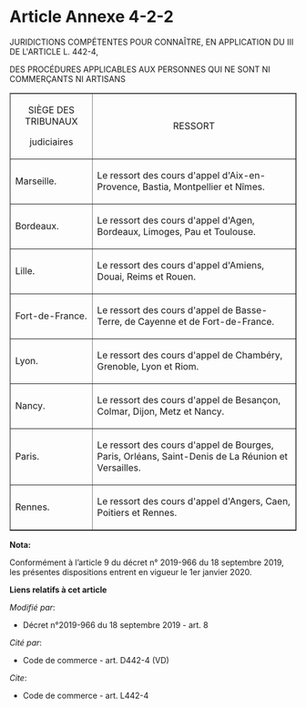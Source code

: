 # Article Annexe 4-2-2

JURIDICTIONS COMPÉTENTES POUR CONNAÎTRE, EN APPLICATION DU III DE L'ARTICLE L. 442-4,

DES PROCÉDURES APPLICABLES AUX PERSONNES QUI NE SONT NI COMMERÇANTS NI ARTISANS

<table align="center" border="1">
  <tbody>
    <tr>
      <td align="center">

SIÈGE DES TRIBUNAUX

judiciaires

</td>
      <td align="center">RESSORT</td>
    </tr>
    <tr>
      <td align="left">

Marseille.</td>
      <td align="left">

Le ressort des cours d'appel d'Aix-en-Provence, Bastia, Montpellier et Nîmes.</td>
    </tr>
    <tr>
      <td align="left">

Bordeaux.</td>
      <td align="left">

Le ressort des cours d'appel d'Agen, Bordeaux, Limoges, Pau et Toulouse.</td>
    </tr>
    <tr>
      <td align="left">

Lille.</td>
      <td align="left">

Le ressort des cours d'appel d'Amiens, Douai, Reims et Rouen.</td>
    </tr>
    <tr>
      <td align="left">

Fort-de-France.</td>
      <td align="left">

Le ressort des cours d'appel de Basse-Terre, de Cayenne et de Fort-de-France.</td>
    </tr>
    <tr>
      <td align="left">

Lyon.</td>
      <td align="left">

Le ressort des cours d'appel de Chambéry, Grenoble, Lyon et Riom.</td>
    </tr>
    <tr>
      <td align="left">

Nancy.</td>
      <td align="left">

Le ressort des cours d'appel de Besançon, Colmar, Dijon, Metz et Nancy.</td>
    </tr>
    <tr>
      <td align="left">

Paris.</td>
      <td align="left">

Le ressort des cours d'appel de Bourges, Paris, Orléans, Saint-Denis de La Réunion et Versailles.</td>
    </tr>
    <tr>
      <td align="left">

Rennes.</td>
      <td align="left">

Le ressort des cours d'appel d'Angers, Caen, Poitiers et Rennes.</td>
    </tr>
  </tbody>
</table>

**Nota:**

Conformément à l’article 9 du décret n° 2019-966 du 18 septembre 2019, les présentes dispositions entrent en vigueur le 1er
janvier 2020.

**Liens relatifs à cet article**

_Modifié par_:

  - Décret n°2019-966 du 18 septembre 2019 - art. 8

_Cité par_:

  - Code de commerce - art. D442-4 (VD)

_Cite_:

  - Code de commerce - art. L442-4
